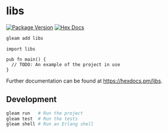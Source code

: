 # libs

[![Package Version](https://img.shields.io/hexpm/v/libs)](https://hex.pm/packages/libs)
[![Hex Docs](https://img.shields.io/badge/hex-docs-ffaff3)](https://hexdocs.pm/libs/)

```sh
gleam add libs
```
```gleam
import libs

pub fn main() {
  // TODO: An example of the project in use
}
```

Further documentation can be found at <https://hexdocs.pm/libs>.

## Development

```sh
gleam run   # Run the project
gleam test  # Run the tests
gleam shell # Run an Erlang shell
```

